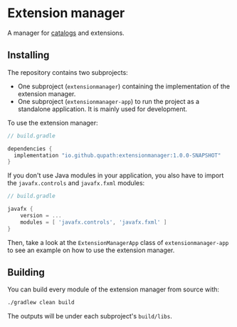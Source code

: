 # Extension manager

A manager for [catalogs](https://github.com/qupath/extension-catalog-model) and extensions.

## Installing

The repository contains two subprojects:

* One subproject (`extensionmanager`) containing the implementation of the extension manager.
* One subproject (`extensionmanager-app`) to run the project as a standalone application. It is mainly used for development.

To use the extension manager:

```groovy
// build.gradle

dependencies {
  implementation "io.github.qupath:extensionmanager:1.0.0-SNAPSHOT"
}
```

If you don't use Java modules in your application, you also have to import the `javafx.controls` and `javafx.fxml` modules:

```groovy
// build.gradle

javafx {
    version = ...
    modules = [ 'javafx.controls', 'javafx.fxml' ]
}
```

Then, take a look at the `ExtensionManagerApp` class of `extensionmanager-app` to see
an example on how to use the extension manager.

## Building

You can build every module of the extension manager from source with:

```bash
./gradlew clean build
```

The outputs will be under each subproject's `build/libs`.